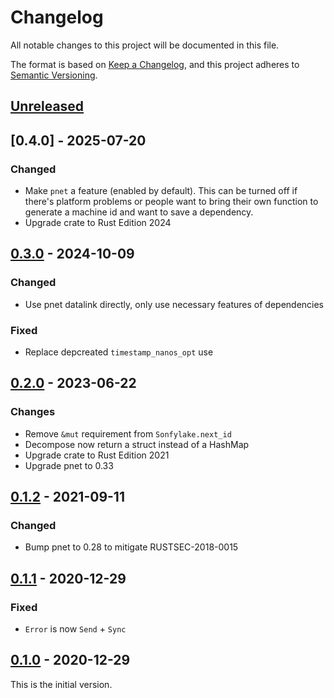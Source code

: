 # Changelog
All notable changes to this project will be documented in this file.

The format is based on [Keep a Changelog](https://keepachangelog.com/en/1.0.0/),
and this project adheres to [Semantic Versioning](https://semver.org/spec/v2.0.0.html).

## [Unreleased]

## [0.4.0] - 2025-07-20

### Changed

- Make `pnet` a feature (enabled by default). This can be turned off if there's
  platform problems or people want to bring their own function to generate a
  machine id and want to save a dependency.
- Upgrade crate to Rust Edition 2024

## [0.3.0] - 2024-10-09

### Changed

- Use pnet datalink directly, only use necessary features of dependencies

### Fixed

- Replace depcreated `timestamp_nanos_opt` use

## [0.2.0] - 2023-06-22

### Changes

* Remove `&mut` requirement from `Sonfylake.next_id`
* Decompose now return a struct instead of a HashMap
* Upgrade crate to Rust Edition 2021
* Upgrade pnet to 0.33

## [0.1.2] - 2021-09-11

### Changed

- Bump pnet to 0.28 to mitigate RUSTSEC-2018-0015

## [0.1.1] - 2020-12-29

### Fixed

- `Error` is now `Send` + `Sync`

## [0.1.0] - 2020-12-29

This is the initial version.

[unreleased]: https://github.com/bahlo/sonyflake-rs/compare/v0.3.0...HEAD
[0.3.0]: https://github.com/bahlo/sonyflake-rs/releases/tag/v0.3.0
[0.2.0]: https://github.com/bahlo/sonyflake-rs/releases/tag/v0.2.0
[0.1.2]: https://github.com/bahlo/sonyflake-rs/releases/tag/v0.1.2
[0.1.1]: https://github.com/bahlo/sonyflake-rs/releases/tag/v0.1.1
[0.1.0]: https://github.com/bahlo/sonyflake-rs/releases/tag/v0.1.0

